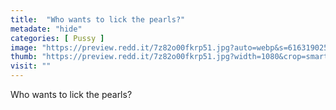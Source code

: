 ```yaml
---
title:  "Who wants to lick the pearls?"
metadate: "hide"
categories: [ Pussy ]
image: "https://preview.redd.it/7z82o00fkrp51.jpg?auto=webp&s=6163190253ffe8c4b029cf8ac7f465e6ba30e6a6"
thumb: "https://preview.redd.it/7z82o00fkrp51.jpg?width=1080&crop=smart&auto=webp&s=d35aae925d36e69093d3c8805955a566693b8aaf"
visit: ""
---
```

Who wants to lick the pearls?
